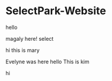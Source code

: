 # SelectPark-Website


hello

magaly here!
select


hi this is mary

Evelyne was here
hello
This is kim




hi